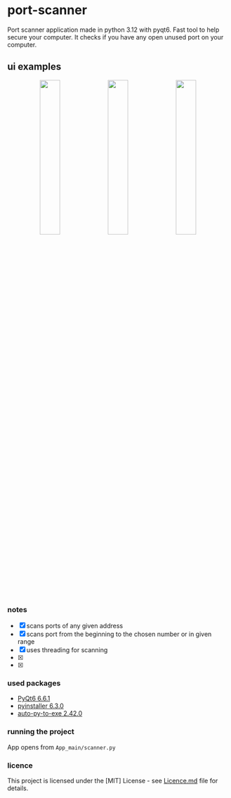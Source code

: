 # port-scanner
Port scanner application made in python 3.12 with pyqt6.
Fast tool to help secure your computer.
It checks if you have any open unused port on your computer.


## ui examples
<p align="middle">
  <img src="" width="30%"/>
  <img src="" width="30%"/>
  <img src="" width="30%"/>
</p>

### notes
- [x] scans ports of any given address
- [x] scans port from the beginning to the chosen number or in given range
- [x] uses threading for scanning
- [x] 
- [x] 

### used packages
- [PyQt6 6.6.1](https://www.riverbankcomputing.com/software/pyqt/)
- [pyinstaller 6.3.0](https://www.pyinstaller.org/)
- [auto-py-to-exe 2.42.0](https://github.com/brentvollebregt/auto-py-to-exe)


### running the project
App opens from `App_main/scanner.py`

### licence
This project is licensed under the [MIT] License - see [Licence.md](LICENSE)
file for details.